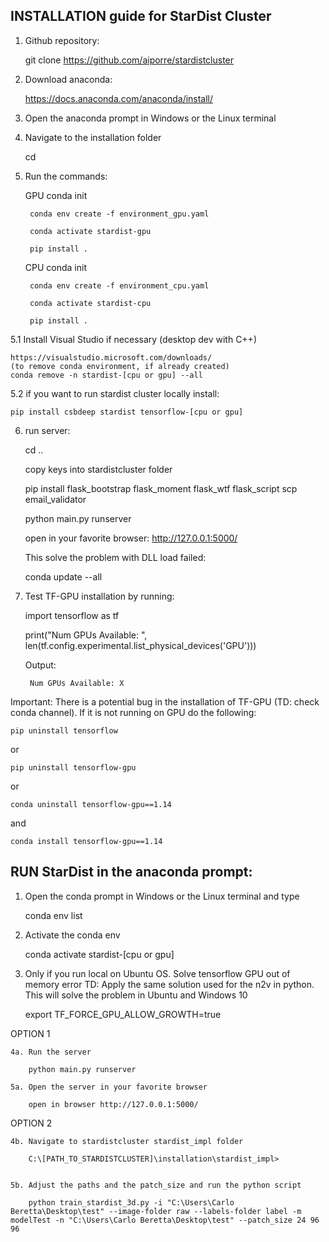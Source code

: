 ## INSTALLATION guide for StarDist Cluster

1. Github repository:

	git clone https://github.com/aiporre/stardistcluster

2. Download anaconda:

	https://docs.anaconda.com/anaconda/install/

3. Open the anaconda prompt in Windows or the Linux terminal

4. Navigate to the installation folder

	cd <path to installation>

5. Run the commands:

	GPU
		conda init

		conda env create -f environment_gpu.yaml

		conda activate stardist-gpu

		pip install .

	CPU
		conda init

		conda env create -f environment_cpu.yaml

		conda activate stardist-cpu

		pip install .
	
5.1 Install Visual Studio if necessary (desktop dev with C++)

	https://visualstudio.microsoft.com/downloads/
	(to remove conda environment, if already created)
	conda remove -n stardist-[cpu or gpu] --all

5.2 if you want to run stardist cluster locally install:

	pip install csbdeep stardist tensorflow-[cpu or gpu]

6. run server:

	cd ..

	copy keys into stardistcluster folder

	pip install flask_bootstrap flask_moment flask_wtf flask_script scp email_validator

	python main.py runserver

	open in your favorite browser: http://127.0.0.1:5000/

	This solve the problem with DLL load failed:

	conda update --all 

7. Test TF-GPU installation by running:

	import tensorflow as tf
	
	print("Num GPUs Available: ", len(tf.config.experimental.list_physical_devices('GPU')))

	Output:

		Num GPUs Available: X

Important: There is a potential bug in the installation of TF-GPU (TD: check conda channel).
If it is not running on GPU do the following:

	pip uninstall tensorflow

or 

	pip uninstall tensorflow-gpu

or

	conda uninstall tensorflow-gpu==1.14

and

	conda install tensorflow-gpu==1.14


## RUN StarDist in the anaconda prompt:

1. Open the conda prompt in Windows or the Linux terminal and type

	conda env list

2. Activate the conda env
	
	conda activate stardist-[cpu or gpu]

3. Only if you run local on Ubuntu OS. Solve tensorflow GPU out of memory error
   TD: Apply the same solution used for the n2v in python. This will solve the problem in Ubuntu and Windows 10

	export TF_FORCE_GPU_ALLOW_GROWTH=true

OPTION 1

	4a. Run the server
	
		python main.py runserver

	5a. Open the server in your favorite browser
	
		open in browser http://127.0.0.1:5000/

OPTION 2

	4b. Navigate to stardistcluster stardist_impl folder 
		
		C:\[PATH_TO_STARDISTCLUSTER]\installation\stardist_impl>


	5b. Adjust the paths and the patch_size and run the python script

		python train_stardist_3d.py -i "C:\Users\Carlo Beretta\Desktop\test" --image-folder raw --labels-folder label -m modelTest -n "C:\Users\Carlo Beretta\Desktop\test" --patch_size 24 96 96
